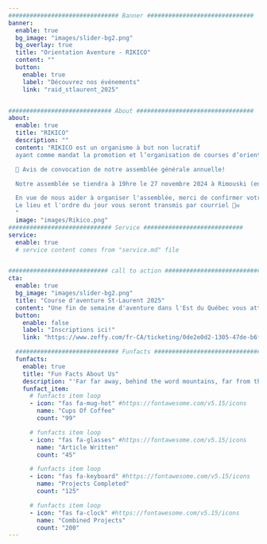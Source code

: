 ```yaml
---
############################### Banner ##############################
banner:
  enable: true
  bg_image: "images/slider-bg2.png"
  bg_overlay: true
  title: "Orientation Aventure - RIKICO"
  content: ""
  button:
    enable: true
    label: "Découvrez nos événements"
    link: "raid_stlaurent_2025"


############################# About #################################
about:
  enable: true
  title: "RIKICO"
  description: ""
  content: "RIKICO est un organisme à but non lucratif
  ayant comme mandat la promotion et l’organisation de courses d’orientation et d’aventure au Bas-Saint-Laurent.

  📣 Avis de convocation de notre assemblée générale annuelle!

  Notre assemblée se tiendra à 19hre le 27 novembre 2024 à Rimouski (en présence seulement, lieu à confirmer). Seuls les membres actifs (personne ayant participer à une course dans les 2 dernières années) peuvent y assister et y voter.

  En vue de nous aider à organiser l'assemblée, merci de confirmer votre présence en utilisant ce lien: https://forms.gle/42GQuT6F487Xtnr76
  Le lieu et l'ordre du jour vous seront transmis par courriel 📧✉️
  "
  image: "images/Rikico.png"
############################# Service ############################
service:
  enable: true
  # service content comes from "service.md" file


############################ call to action ###########################
cta:
  enable: true
  bg_image: "images/slider-bg2.png"
  title: "Course d'aventure St-Laurent 2025"
  content: "Une fin de semaine d'aventure dans l'Est du Québec vous attend!"
  button:
    enable: false
    label: "Inscriptions ici!"
    link: "https://www.zeffy.com/fr-CA/ticketing/0de2e0d2-1305-47de-b6fb-bd52251ff1b1"

  ############################# Funfacts ###############################
  funfacts:
    enable: true
    title: "Fun Facts About Us"
    description: "'Far far away, behind the word mountains, far from the countries Vokalia and Consonantia, <br> there live the blind texts. Separated they live in Bookmarksgrove right at the coast of the Semantics'"
    funfact_item:
      # funfacts item loop
      - icon: "fas fa-mug-hot" #https://fontawesome.com/v5.15/icons
        name: "Cups Of Coffee"
        count: "99"

      # funfacts item loop
      - icon: "fas fa-glasses" #https://fontawesome.com/v5.15/icons
        name: "Article Written"
        count: "45"

      # funfacts item loop
      - icon: "fas fa-keyboard" #https://fontawesome.com/v5.15/icons
        name: "Projects Completed"
        count: "125"

      # funfacts item loop
      - icon: "fas fa-clock" #https://fontawesome.com/v5.15/icons
        name: "Combined Projects"
        count: "200"
---
```

